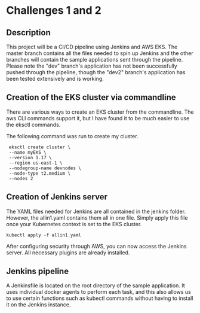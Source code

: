 # Challenges 1 and 2

## Description
This project will be a CI/CD pipeline using Jenkins and AWS EKS.  The master branch contains all the files needed to spin up Jenkins and the other branches will contain the sample applications sent through the pipeline.  Please note the "dev" branch's application has not been successfully pushed through the pipeline, though the "dev2" branch's application has been tested extensively and is working.

## Creation of the EKS cluster via commandline
There are various ways to create an EKS cluster from the commandline.  The aws CLI commands support it, but I have found it to be much easier to use the eksctl commands.

The following command was run to create my cluster.

``` 
 eksctl create cluster \
 --name myEKS \
 --version 1.17 \
 --region us-east-1 \
 --nodegroup-name devnodes \
 --node-type t2.medium \
 --nodes 2
 ```

## Creation of Jenkins server
The YAML files needed for Jenkins are all contained in the jenkins folder.  However, the allin1.yaml contains them all in one file.  Simply apply this file once your Kubernetes context is set to the EKS cluster.

```
kubectl apply -f allin1.yaml
```

After configuring security through AWS, you can now access the Jenkins server.  All necessary plugins are already installed.


## Jenkins pipeline
A Jenkinsfile is located on the root directory of the sample application.  It uses individual docker agents to perform each task, and this also allows us to use certain functions such as kubectl commands without having to install it on the Jenkins instance.
